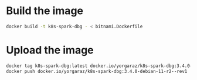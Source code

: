 # Build the image

```bash
docker build -t k8s-spark-dbg - < bitnami.Dockerfile
```

# Upload the image

```bash
docker tag k8s-spark-dbg:latest docker.io/yorgaraz/k8s-spark-dbg:3.4.0-debian-11-r2--rev1
docker push docker.io/yorgaraz/k8s-spark-dbg:3.4.0-debian-11-r2--rev1
```
